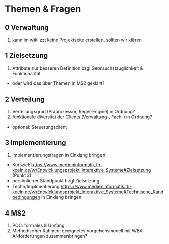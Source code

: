 
# Themen & Fragen


## 0 Verwaltung

1. kann im wiki zzt keine Projektseite erstellen, sollten wir klären


## 1 Zielsetzung

1. Attribute zur besseren Definition bzgl Gebrauchstauglichkeit & Funktionalität
 * oder wird das über Themen in MS2 geklärt?


## 2 Verteilung

1. Verteilungsgrad (Präprozessor, Regel-Engine) in Ordnung?
2. funktionale diversität der Clients (Verwaltung-, Fach-) in Ordnung?
 * optional: Steuerungsclient


## 3 Implementierung

1. Implementierungsfragen in Einklang bringen
 * Kursziel: https://www.medieninformatik.th-koeln.de/w/Entwicklungsprojekt_interaktive_Systeme#Zielsetzung (Punkt 3)
 * persönlicher Standpunkt bzgl Zielsetzung
 * Techn/Implmentierung https://www.medieninformatik.th-koeln.de/w/Entwicklungsprojekt_interaktive_Systeme#Technische_Randbedingungen in Einklang bringen


## 4 MS2

1. POC: formales & Umfang 
2. Methodischer Rahmen: geeignetes Vorgehensmodell mit WBA ANforderungen zusammenbringen?

